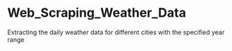 # Web_Scraping_Weather_Data
Extracting the daily weather data for different cities with the specified year range
